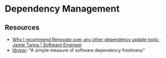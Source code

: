 # Dependency Management

## Resources

* [Why I recommend Renovate over any other dependency update tools · Jamie Tanna | Software Engineer](https://www.jvt.me/posts/2024/04/12/use-renovate/)
* [libyear](https://libyear.com/?utm_source=changelog-news): "A simple measure of software dependency freshness"
